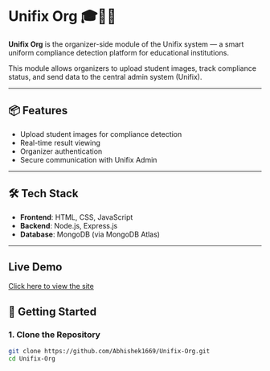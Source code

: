# Unifix Org 🎓🧑‍💼

**Unifix Org** is the organizer-side module of the Unifix system — a smart uniform compliance detection platform for educational institutions.

This module allows organizers to upload student images, track compliance status, and send data to the central admin system (Unifix).

---

## 📦 Features
- Upload student images for compliance detection
- Real-time result viewing
- Organizer authentication
- Secure communication with Unifix Admin

---

## 🛠 Tech Stack
- **Frontend**: HTML, CSS, JavaScript
- **Backend**: Node.js, Express.js
- **Database**: MongoDB (via MongoDB Atlas)

---

## Live Demo

[Click here to view the site](https://Abhishek1669.github.io/Unifix-Org/)

## 🚀 Getting Started

### 1. Clone the Repository
```bash
git clone https://github.com/Abhishek1669/Unifix-Org.git
cd Unifix-Org
